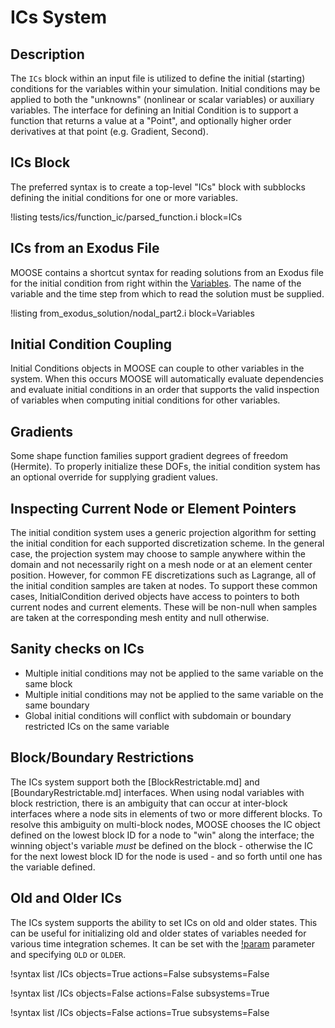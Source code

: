 # ICs System

## Description

The `ICs` block within an input file is utilized to define the initial (starting) conditions for
the variables within your simulation. Initial conditions may be applied to both the "unknowns"
(nonlinear or scalar variables) or auxiliary variables. The interface for defining an Initial
Condition is to support a function that returns a value at a "Point", and optionally higher order
derivatives at that point (e.g. Gradient, Second).

## ICs Block

The preferred syntax is to create a top-level "ICs" block with subblocks defining the initial
conditions for one or more variables.

!listing tests/ics/function_ic/parsed_function.i block=ICs

## ICs from an Exodus File

MOOSE contains a shortcut syntax for reading solutions from an Exodus file for the initial
condition from right within the [Variables](Variables/index.html). The name of the variable
and the time step from which to read the solution must be supplied.

!listing from_exodus_solution/nodal_part2.i block=Variables

## Initial Condition Coupling

Initial Conditions objects in MOOSE can couple to other variables in the system. When this occurs
MOOSE will automatically evaluate dependencies and evaluate initial conditions in an order that
supports the valid inspection of variables when computing initial conditions for other variables.

## Gradients

Some shape function families support gradient degrees of freedom (Hermite). To properly initialize
these DOFs, the initial condition system has an optional override for supplying gradient values.

## Inspecting Current Node or Element Pointers

The initial condition system uses a generic projection algorithm for setting the initial condition
for each supported discretization scheme. In the general case, the projection system may choose
to sample anywhere within the domain and not necessarily right on a mesh node or at an element center
position. However, for common FE discretizations such as Lagrange, all of the initial condition
samples are taken at nodes. To support these common cases, InitialCondition derived objects have
access to pointers to both current nodes and current elements. These will be non-null when
samples are taken at the corresponding mesh entity and null otherwise.

## Sanity checks on ICs

- Multiple initial conditions may not be applied to the same variable on the same block
- Multiple initial conditions may not be applied to the same variable on the same boundary
- Global initial conditions will conflict with subdomain or boundary restricted ICs on the same variable

## Block/Boundary Restrictions

The ICs system support both the [BlockRestrictable.md] and
[BoundaryRestrictable.md] interfaces.  When using nodal variables with block
restriction, there is an ambiguity that can occur at inter-block interfaces
where a node sits in elements of two or more different blocks.  To resolve
this ambiguity on multi-block nodes, MOOSE chooses the IC object defined on
the lowest block ID for a node to "win" along the interface; the winning
object's variable *must* be defined on the block - otherwise the IC for the
next lowest block ID for the node is used - and so forth until one has the
variable defined.

## Old and Older ICs

The ICs system supports the ability to set ICs on old and older states. This can be useful for initializing old and older states of variables needed for various time integration schemes. It can be set with the [!param](/ICs/ConstantIC/state) parameter and specifying `OLD` or `OLDER`.




!syntax list /ICs objects=True actions=False subsystems=False

!syntax list /ICs objects=False actions=False subsystems=True

!syntax list /ICs objects=False actions=True subsystems=False

